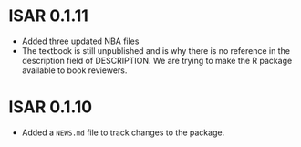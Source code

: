 # ISAR 0.1.11

* Added three updated NBA files
* The textbook is still unpublished and is why there is no reference in the description field of DESCRIPTION. We are trying to make the R package available to book reviewers. 

# ISAR 0.1.10

* Added a `NEWS.md` file to track changes to the package.
